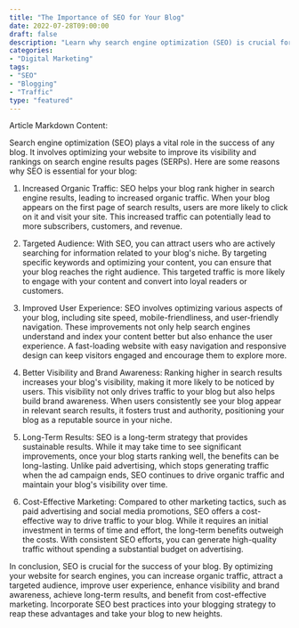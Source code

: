```yaml
---
title: "The Importance of SEO for Your Blog"
date: 2022-07-28T09:00:00
draft: false
description: "Learn why search engine optimization (SEO) is crucial for the success of your blog."
categories:
- "Digital Marketing"
tags:
- "SEO"
- "Blogging"
- "Traffic"
type: "featured"
---
```


Article Markdown Content:

Search engine optimization (SEO) plays a vital role in the success of any blog. It involves optimizing your website to improve its visibility and rankings on search engine results pages (SERPs). Here are some reasons why SEO is essential for your blog:

1. Increased Organic Traffic: SEO helps your blog rank higher in search engine results, leading to increased organic traffic. When your blog appears on the first page of search results, users are more likely to click on it and visit your site. This increased traffic can potentially lead to more subscribers, customers, and revenue.

2. Targeted Audience: With SEO, you can attract users who are actively searching for information related to your blog's niche. By targeting specific keywords and optimizing your content, you can ensure that your blog reaches the right audience. This targeted traffic is more likely to engage with your content and convert into loyal readers or customers.

3. Improved User Experience: SEO involves optimizing various aspects of your blog, including site speed, mobile-friendliness, and user-friendly navigation. These improvements not only help search engines understand and index your content better but also enhance the user experience. A fast-loading website with easy navigation and responsive design can keep visitors engaged and encourage them to explore more.

4. Better Visibility and Brand Awareness: Ranking higher in search results increases your blog's visibility, making it more likely to be noticed by users. This visibility not only drives traffic to your blog but also helps build brand awareness. When users consistently see your blog appear in relevant search results, it fosters trust and authority, positioning your blog as a reputable source in your niche.

5. Long-Term Results: SEO is a long-term strategy that provides sustainable results. While it may take time to see significant improvements, once your blog starts ranking well, the benefits can be long-lasting. Unlike paid advertising, which stops generating traffic when the ad campaign ends, SEO continues to drive organic traffic and maintain your blog's visibility over time.

6. Cost-Effective Marketing: Compared to other marketing tactics, such as paid advertising and social media promotions, SEO offers a cost-effective way to drive traffic to your blog. While it requires an initial investment in terms of time and effort, the long-term benefits outweigh the costs. With consistent SEO efforts, you can generate high-quality traffic without spending a substantial budget on advertising.

In conclusion, SEO is crucial for the success of your blog. By optimizing your website for search engines, you can increase organic traffic, attract a targeted audience, improve user experience, enhance visibility and brand awareness, achieve long-term results, and benefit from cost-effective marketing. Incorporate SEO best practices into your blogging strategy to reap these advantages and take your blog to new heights.
